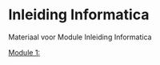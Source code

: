 # Inleiding Informatica
Materiaal voor Module Inleiding Informatica

[Module 1:](https://github.com/johantenhouten/InleidingInformatica/moduel1.md)
